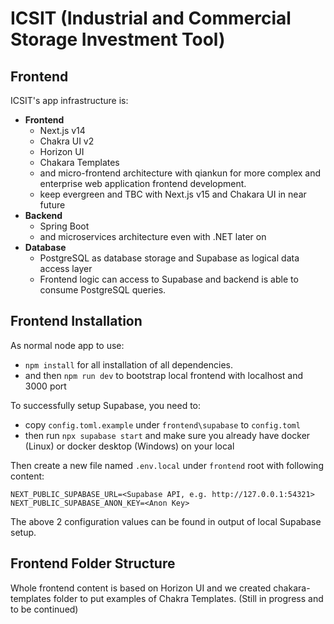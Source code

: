 # ICSIT (Industrial and Commercial Storage Investment Tool)

## Frontend

ICSIT's app infrastructure is:
* **Frontend**
    * Next.js v14
    * Chakra UI v2
    * Horizon UI
    * Chakara Templates
    * and micro-frontend architecture with qiankun for more complex and enterprise web application frontend development.
    * keep evergreen and TBC with Next.js v15 and Chakara UI in near future
* **Backend**
    * Spring Boot
    * and microservices architecture even with .NET later on
* **Database**
    * PostgreSQL as database storage and Supabase as logical data access layer
    * Frontend logic can access to Supabase and backend is able to consume PostgreSQL queries.

## Frontend Installation

As normal node app to use:
* `npm install` for all installation of all dependencies.
* and then `npm run dev` to bootstrap local frontend with localhost and 3000 port

To successfully setup Supabase, you need to:
* copy `config.toml.example` under `frontend\supabase` to `config.toml`
* then run `npx supabase start` and make sure you already have docker (Linux) or docker desktop (Windows) on your local

Then create a new file named `.env.local` under `frontend` root with following content:
```
NEXT_PUBLIC_SUPABASE_URL=<Supabase API, e.g. http://127.0.0.1:54321>
NEXT_PUBLIC_SUPABASE_ANON_KEY=<Anon Key>
```
The above 2 configuration values can be found in output of local Supabase setup.

## Frontend Folder Structure

Whole frontend content is based on Horizon UI and we created chakara-templates folder to put examples of Chakra Templates. (Still in progress and to be continued)




